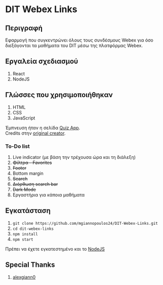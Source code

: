 # DIT Webex Links

## Περιγραφή 

Εφαρμογή που συγκεντρώνει όλους τους συνδέσμους Webex για όσο διεξάγονται τα μαθήματα του DIT μέσω της πλατφόρμας Webex.

## Εργαλεία σχεδιασμού

1. React
2. NodeJS

## Γλώσσες που χρησιμοποιήθηκαν

1. HTML
2. CSS 
3. JavaScript

Έμπνευση ήταν η σελίδα [Quiz App](https://starlit-daffodil-2e4733.netlify.app/). <br>
Credits στην [original creator](https://github.com/matinanadali).

### To-Do list
1. Live indicator (με βάση την τρέχουσα ώρα και τη διάλεξη)
2. ~~Φίλτρα - Favorites~~
3. ~~Footer~~
4. Bottom margin
5. ~~Search~~
6. ~~Διόρθωση search bar~~
7. ~~Dark Mode~~
8. Εργαστήρια για κάποια μαθήματα

## Εγκατάσταση 

1. `git clone https://github.com/mgiannopoulos24/DIT-Webex-Links.git`
2. `cd dit-webex-links`
3. `npm install`
4. `npm start`

Πρέπει να έχετε εγκατεστημένο και το [NodeJS](https://nodejs.org/en)

## Special Thanks

1. [alexgiann0](https://github.com/alexgiann0)
